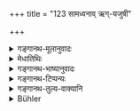 +++
title = "123 सामध्वनाव् ऋग्-यजुषी"

+++

<details><summary>गङ्गानथ-मूलानुवादः</summary>

He shall never recite the Ṛk or the Yajuṣ during a Sāma-chant; nor after having read the end of the Veda, or after having read the Āraṇyaka.—(123).
</details>

<details><summary>मेधातिथिः</summary>

**ऋचो यजूंषि सामध्वनौ** स्रूयमाणे **नाधीयीत** । ऋग्वेदयजुर्वेदब्राह्मणयोर् अप्रतिषेधः । पञ्चविंशे च श्रूयमाण ऋग्यजुषयोर् अप्य् अयं प्रतिषेधः । **वेदस्यान्तो** यत्र वेदः समाप्तिम् उपैति, मन्त्रान्तो ब्राह्मणान्तश् च । **आरण्यको** नाम वेदैकदेशः । तम् **अधीत्या**न्यो ग्रन्थो नाध्येतव्यः ॥ ४.१२३ ॥
</details>

<details><summary>गङ्गानथ-भाष्यानुवादः</summary>

While the Sāma-chant is being heard, one shall not recite either Ṛk verses or the Yajuṣ Mantras. This prohibition does not Apply to the Brāhmaṇas appertaining to the Ṛgveda and the Yajurveda; but the prohibition does apply to the reading of such *Ṛk* and *Yajuṣ* Mantras as happen to be contained in the *Pañcaviṃśa Brāhmaṇa* (of the Sāma-Veda).

‘*End of the Veda*;’—*i.e*., when the Veda comes to an end. This refers to the end of the Mantra (Saṃhitā) Text, as also to that of the Brāhrnaṇa Text.

‘*Āraṇyaka*’ is the name of a portion of the Veda; after having read this, one should not read any other hook.—(123)
</details>

<details><summary>गङ्गानथ-टिप्पन्यः</summary>

The first half of this verse is quoted in *Vīramitrodaya* (Saṃskāra, p. 533) to the effect that the time, during which the Sāman is chanted, is unfit only for the reading of the Ṛgveda and the Yajurveda.

This verse is quoted in *Smṛticandrikā* (Saṃskāra, p. 160);—in
*Puruṣārthacintāmaṇi* (p. 443);—in *Hemādri* (Kāla, p. 768);—and in
*Gadādharapaddhati* (Kāla, p. 196).
</details>

<details><summary>गङ्गानथ-तुल्य-वाक्यानि</summary>

*Gautama* (16.21).—‘There should be no reading of the Ṛk and the Yajuṣ
verses so long as there is sound of Sāma-singing.’

*Baudhāyana* (1.11.23).—‘When there is rotting smell in the air, or when
there is fog, and when there are sounds of......... Sāma,—then it is unlit for study, till they last.’

*Āpastamba Dharmasūtra* (1.10.19).—‘Sounds of Sāma also.’

Do. (1.11.6).—‘One should not read on that day that chapter of which he may have done the Upākarma.’

*Viṣṇu* (30.26).—‘So long as there are sounds of Sāma, the Ṛk and the
Yajuṣ shall not be read.’

*Yājñavalkya* (1.145.148).—‘On completing the Veda, and after having
read the Āraṇyaka, it will be unfit for study during the rest of the day and night. Also when there are sounds of dog......... and Sāma-singing.’

*Pāraskara* (2.11.6).—‘It will be unfit for study during the time that
there are sounds of......... Sāma.’

*Aṅgiras* (Caturvargacintāmani, Paribhaṣa-Kāla, Adhyāya 14).—‘In as much
as sacrifices to the deities of the cremation-ground are offered with the Sāmaveda,—the sound of that Veda is unclean.’

*Yama* (Vīramitrodaya-Saṃskāra, p. 534).—‘The Rigveda and the Yajurveda
shall not be read while there is sound of Sāma-singing; or when there is very high wind.’
</details>

<details><summary>Bühler</summary>

123	Let him never recite the Rig-veda or the Yagur-veda while the Saman (melodies) are heard; (let him stop all Veda-study for a day and a night) after finishing a Veda or after reciting an Aranyaka.
</details>
